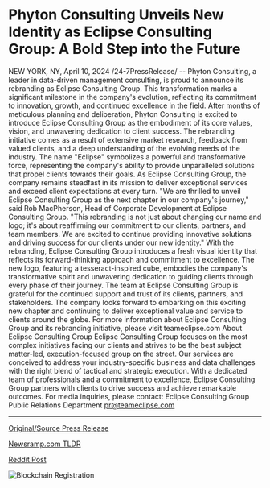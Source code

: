 # Phyton Consulting Unveils New Identity as Eclipse Consulting Group: A Bold Step into the Future

NEW YORK, NY, April 10, 2024 /24-7PressRelease/ -- Phyton Consulting, a leader in data-driven management consulting, is proud to announce its rebranding as Eclipse Consulting Group. This transformation marks a significant milestone in the company's evolution, reflecting its commitment to innovation, growth, and continued excellence in the field.  After months of meticulous planning and deliberation, Phyton Consulting is excited to introduce Eclipse Consulting Group as the embodiment of its core values, vision, and unwavering dedication to client success. The rebranding initiative comes as a result of extensive market research, feedback from valued clients, and a deep understanding of the evolving needs of the industry.  The name "Eclipse" symbolizes a powerful and transformative force, representing the company's ability to provide unparalleled solutions that propel clients towards their goals. As Eclipse Consulting Group, the company remains steadfast in its mission to deliver exceptional services and exceed client expectations at every turn.  "We are thrilled to unveil Eclipse Consulting Group as the next chapter in our company's journey," said Rob MacPherson, Head of Corporate Development at Eclipse Consulting Group. "This rebranding is not just about changing our name and logo; it's about reaffirming our commitment to our clients, partners, and team members. We are excited to continue providing innovative solutions and driving success for our clients under our new identity."  With the rebranding, Eclipse Consulting Group introduces a fresh visual identity that reflects its forward-thinking approach and commitment to excellence. The new logo, featuring a tesseract-inspired cube, embodies the company's transformative spirit and unwavering dedication to guiding clients through every phase of their journey.  The team at Eclipse Consulting Group is grateful for the continued support and trust of its clients, partners, and stakeholders. The company looks forward to embarking on this exciting new chapter and continuing to deliver exceptional value and service to clients around the globe.  For more information about Eclipse Consulting Group and its rebranding initiative, please visit teameclipse.com  About Eclipse Consulting Group  Eclipse Consulting Group focuses on the most complex initiatives facing our clients and strives to be the best subject matter-led, execution-focused group on the street. Our services are conceived to address your industry-specific business and data challenges with the right blend of tactical and strategic execution. With a dedicated team of professionals and a commitment to excellence, Eclipse Consulting Group partners with clients to drive success and achieve remarkable outcomes.  For media inquiries, please contact:  Eclipse Consulting Group Public Relations Department pr@teameclipse.com 

---

[Original/Source Press Release](https://www.24-7pressrelease.com/press-release/509922/phyton-consulting-unveils-new-identity-as-eclipse-consulting-group-a-bold-step-into-the-future)
                    

[Newsramp.com TLDR](None) 



[Reddit Post](https://www.reddit.com/r/Business_NewsRamp/comments/1c0fmrs/phyton_consulting_rebrands_as_eclipse_consulting/) 



![Blockchain Registration](https://cdn.newsramp.app/24-7PressRelease/qrcode/244/10/takeRdmv.webp)
